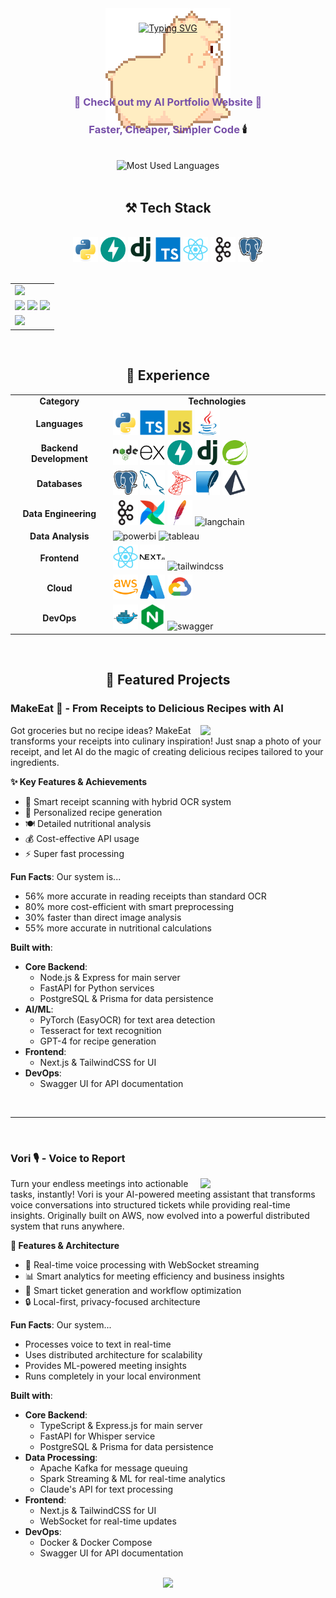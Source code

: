 <div align="center">
  <img src="alpaca.gif" width="200" height="200" alt="Cute Alpaca" />
    <br/>
  <div style="margin-top: -180px; margin-bottom: 100px;">
    <a href="https://git.io/typing-svg">
      <img src="https://readme-typing-svg.demolab.com?font=Fira+Code&size=35&duration=3000&pause=3000&color=7851A9&center=true&vCenter=true&random=false&width=535&lines=Kyoungin+Nam;Full-Stack+Developer;Data+Engineer;Distributed+Systems+Lover" alt="Typing SVG" />
    </a>
  </div>
</div>

<h3 align="center">
  <a href="https://www.kyounginn.com" style="color: #7851A9; text-decoration: none;">
    🌟 Check out my AI Portfolio Website 🌟
  </a>
</h3>

<h3 align="center">
  <span style="color: #7851A9">Faster, Cheaper, Simpler Code</span> 🕯️
</h3>
  
  <br/>
  
  <div align="center">
    <img src="https://github-readme-stats.vercel.app/api/top-langs/?username=nampaca123&layout=compact&theme=radical&title_color=B19CD9&text_color=B19CD9&bg_color=080808&hide_border=true&icon_color=B19CD9&langs_count=6&custom_title=Top%20Languages&card_width=445&private=false" alt="Most Used Languages" />
  </div>

<br/>
<div align="center">
  <h2>⚒️ Tech Stack</h2>
  <br/>
  <img src="https://raw.githubusercontent.com/devicons/devicon/master/icons/python/python-original.svg" alt="python" width="40" height="40"/>
  <img src="https://raw.githubusercontent.com/devicons/devicon/master/icons/fastapi/fastapi-original.svg" alt="fastapi" width="40" height="40"/>
  <img src="https://raw.githubusercontent.com/devicons/devicon/master/icons/django/django-plain.svg" alt="django" width="40" height="40"/>
  <img src="https://raw.githubusercontent.com/devicons/devicon/master/icons/typescript/typescript-original.svg" alt="typescript" width="40" height="40"/>
  <img src="https://raw.githubusercontent.com/devicons/devicon/master/icons/react/react-original.svg" alt="react" width="40" height="40"/>
  <img src="https://raw.githubusercontent.com/devicons/devicon/master/icons/apachekafka/apachekafka-original.svg" alt="kafka" width="40" height="40"/>
  <img src="https://raw.githubusercontent.com/devicons/devicon/master/icons/postgresql/postgresql-original.svg" alt="postgresql" width="40" height="40"/>
</div>

<br/>

<div align="center">
  <table>
    <tr>
      <td>
        <img src="https://img.shields.io/badge/Location-Irvine,%20CA-7851A9?style=for-the-badge&logo=google-maps&logoColor=A875FF" />
      </td>
    </tr>
    <tr>
      <td>
        <img src="https://img.shields.io/badge/Focus-Distributed%20Systems-7851A9?style=for-the-badge&logo=apache-kafka&logoColor=A875FF" />
        <img src="https://img.shields.io/badge/Focus-Full--Stack%20Dev-7851A9?style=for-the-badge&logo=react&logoColor=A875FF" />
        <img src="https://img.shields.io/badge/Focus-Data%20Engineering-7851A9?style=for-the-badge&logo=apache-spark&logoColor=A875FF" />
      </td>
    </tr>
    <tr>
      <td>
        <img src="https://img.shields.io/badge/Passion-Backend%20&%20Data%20Engineering-7851A9?style=for-the-badge&logo=firebase&logoColor=A875FF" />
      </td>
    </tr>
  </table>
</div>

<br/>

<div align="center">
  <h2>💼 Experience</h2>
  <table>
    <tr>
      <td align="center" width="200"><b>Category</b></td>
      <td align="center" width="600"><b>Technologies</b></td>
    </tr>
    <tr>
      <td align="center"><b>Languages</b></td>
      <td>
        <img src="https://raw.githubusercontent.com/devicons/devicon/master/icons/python/python-original.svg" alt="python" width="40" height="40"/>
        <img src="https://raw.githubusercontent.com/devicons/devicon/master/icons/typescript/typescript-original.svg" alt="typescript" width="40" height="40"/>
        <img src="https://raw.githubusercontent.com/devicons/devicon/master/icons/javascript/javascript-original.svg" alt="javascript" width="40" height="40"/>
        <img src="https://raw.githubusercontent.com/devicons/devicon/master/icons/java/java-original.svg" alt="java" width="40" height="40"/>
      </td>
    </tr>
    <tr>
      <td align="center"><b>Backend Development</b></td>
      <td>
        <img src="https://raw.githubusercontent.com/devicons/devicon/master/icons/nodejs/nodejs-original-wordmark.svg" alt="nodejs" width="40" height="40"/>
        <img src="https://raw.githubusercontent.com/devicons/devicon/master/icons/express/express-original.svg" alt="express" width="40" height="40"/>
        <img src="https://raw.githubusercontent.com/devicons/devicon/master/icons/fastapi/fastapi-original.svg" alt="fastapi" width="40" height="40"/>
        <img src="https://raw.githubusercontent.com/devicons/devicon/master/icons/django/django-plain.svg" alt="django" width="40" height="40"/>
        <img src="https://raw.githubusercontent.com/devicons/devicon/master/icons/spring/spring-original.svg" alt="spring" width="40" height="40"/>
      </td>
    </tr>
    <tr>
      <td align="center"><b>Databases</b></td>
      <td>
        <img src="https://raw.githubusercontent.com/devicons/devicon/master/icons/postgresql/postgresql-original.svg" alt="postgresql" width="40" height="40"/>
        <img src="https://raw.githubusercontent.com/devicons/devicon/master/icons/mysql/mysql-original.svg" alt="mysql" width="40" height="40"/>
        <img src="https://raw.githubusercontent.com/devicons/devicon/master/icons/microsoftsqlserver/microsoftsqlserver-plain.svg" alt="sqlserver" width="40" height="40"/>
        <img src="https://raw.githubusercontent.com/devicons/devicon/master/icons/sqlite/sqlite-original.svg" alt="sqlite" width="40" height="40"/>
        <img src="https://raw.githubusercontent.com/devicons/devicon/master/icons/prisma/prisma-original.svg" alt="prisma" width="40" height="40"/>
      </td>
    </tr>
    <tr>
      <td align="center"><b>Data Engineering</b></td>
      <td>
        <img src="https://raw.githubusercontent.com/devicons/devicon/master/icons/apachekafka/apachekafka-original.svg" alt="kafka" width="40" height="40"/>
        <img src="https://raw.githubusercontent.com/apache/airflow/main/airflow/www/static/pin_100.png" alt="airflow" width="40" height="40"/>
        <img src="https://raw.githubusercontent.com/devicons/devicon/master/icons/apache/apache-original.svg" alt="spark" width="40" height="40"/>
        <img src="https://langchain.com/favicon.ico" alt="langchain" width="40" height="40"/>
      </td>
    </tr>
    <tr>
      <td align="center"><b>Data Analysis</b></td>
      <td>
        <img src="https://raw.githubusercontent.com/microsoft/PowerBI-Icons/main/SVG/Power-BI.svg" alt="powerbi" width="40" height="40"/>
        <img src="https://cdn.worldvectorlogo.com/logos/tableau-software.svg" alt="tableau" width="40" height="40"/>
      </td>
    </tr>
    <tr>
      <td align="center"><b>Frontend</b></td>
      <td>
        <img src="https://raw.githubusercontent.com/devicons/devicon/master/icons/react/react-original.svg" alt="react" width="40" height="40"/>
        <img src="https://raw.githubusercontent.com/devicons/devicon/master/icons/nextjs/nextjs-original-wordmark.svg" alt="nextjs" width="40" height="40"/>
        <img src="https://www.vectorlogo.zone/logos/tailwindcss/tailwindcss-icon.svg" alt="tailwindcss" width="40" height="40"/>
      </td>
    </tr>
    <tr>
      <td align="center"><b>Cloud</b></td>
      <td>
        <img src="https://raw.githubusercontent.com/devicons/devicon/master/icons/amazonwebservices/amazonwebservices-plain-wordmark.svg" alt="aws" width="40" height="40"/>
        <img src="https://raw.githubusercontent.com/devicons/devicon/master/icons/azure/azure-original.svg" alt="azure" width="40" height="40"/>
        <img src="https://raw.githubusercontent.com/devicons/devicon/master/icons/googlecloud/googlecloud-original.svg" alt="gcp" width="40" height="40"/>
      </td>
    </tr>
    <tr>
      <td align="center"><b>DevOps</b></td>
      <td>
        <img src="https://raw.githubusercontent.com/devicons/devicon/master/icons/docker/docker-original.svg" alt="docker" width="40" height="40"/>
        <img src="https://raw.githubusercontent.com/devicons/devicon/master/icons/nginx/nginx-original.svg" alt="nginx" width="40" height="40"/>
        <img src="https://static1.smartbear.co/swagger/media/assets/images/swagger_logo.svg" alt="swagger" width="40" height="40"/>
      </td>
    </tr>
  </table>
</div>

<br/>

<div align="center">
  <h2>🔭 Featured Projects</h2>
</div>

### MakeEat 🍳 - From Receipts to Delicious Recipes with AI
<div align="left">
  <a href="https://github.com/nampaca123/makeEat">
    <img src="https://github.com/nampaca123/makeEat/raw/main/makeEat_Logo.png" width="200" align="right" />
  </a>
  
Got groceries but no recipe ideas? MakeEat transforms your receipts into culinary inspiration! Just snap a photo of your receipt, and let AI do the magic of creating delicious recipes tailored to your ingredients.

**✨ Key Features & Achievements**
- 🎯 Smart receipt scanning with hybrid OCR system
- 📝 Personalized recipe generation
- 🍽️ Detailed nutritional analysis
- 💰 Cost-effective API usage
- ⚡ Super fast processing

**Fun Facts**: Our system is...
- 56% more accurate in reading receipts than standard OCR
- 80% more cost-efficient with smart preprocessing
- 30% faster than direct image analysis
- 55% more accurate in nutritional calculations

**Built with**:
- **Core Backend**:
  - Node.js & Express for main server
  - FastAPI for Python services
  - PostgreSQL & Prisma for data persistence
- **AI/ML**:
  - PyTorch (EasyOCR) for text area detection
  - Tesseract for text recognition
  - GPT-4 for recipe generation
- **Frontend**:
  - Next.js & TailwindCSS for UI
- **DevOps**:
  - Swagger UI for API documentation
</div>

<br/>

---

<br/>

### Vori 🎙️ - Voice to Report
<div align="left">
  <a href="https://github.com/nampaca123/Vori_Reborn">
    <img src="https://github.com/nampaca123/Vori_Reborn/raw/main/voriLogo.png" width="200" align="right" />
  </a>

Turn your endless meetings into actionable tasks, instantly! Vori is your AI-powered meeting assistant that transforms voice conversations into structured tickets while providing real-time insights. Originally built on AWS, now evolved into a powerful distributed system that runs anywhere.

**🌟 Features & Architecture**
- 🎯 Real-time voice processing with WebSocket streaming
- 📊 Smart analytics for meeting efficiency and business insights
- 🤖 Smart ticket generation and workflow optimization
- 🔒 Local-first, privacy-focused architecture

**Fun Facts**: Our system...
- Processes voice to text in real-time
- Uses distributed architecture for scalability
- Provides ML-powered meeting insights
- Runs completely in your local environment

**Built with**:
- **Core Backend**:
  - TypeScript & Express.js for main server
  - FastAPI for Whisper service
  - PostgreSQL & Prisma for data persistence
- **Data Processing**:
  - Apache Kafka for message queuing
  - Spark Streaming & ML for real-time analytics
  - Claude's API for text processing
- **Frontend**:
  - Next.js & TailwindCSS for UI
  - WebSocket for real-time updates
- **DevOps**:
  - Docker & Docker Compose
  - Swagger UI for API documentation
</div>

<br/>

<div align="center">
  <img src="https://capsule-render.vercel.app/api?type=waving&color=080808&height=100&section=footer&fontSize=50&animation=twinkling&fontColor=7851A9" />
</div>